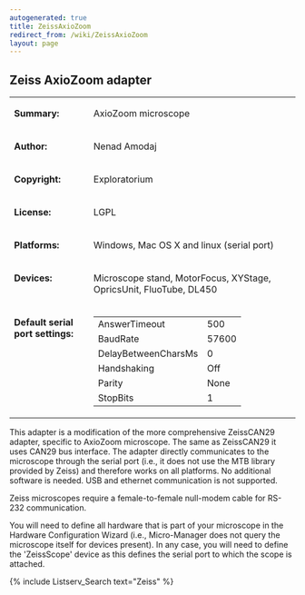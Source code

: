 ```yaml
---
autogenerated: true
title: ZeissAxioZoom
redirect_from: /wiki/ZeissAxioZoom
layout: page
---
```


## Zeiss AxioZoom adapter

<table>
<tr>
<td markdown="1">

**Summary:**

</td>
<td markdown="1" valign="top">

AxioZoom microscope

</td>
</tr>
<tr>
<td markdown="1">

**Author:**

</td>
<td markdown="1">

Nenad Amodaj

</td>
</tr>
<tr>
<td markdown="1">

**Copyright:**

</td>
<td markdown="1">

Exploratorium

</td>
</tr>
<tr>
<td markdown="1">

**License:**

</td>
<td markdown="1">

LGPL

</td>
</tr>
<tr>
<td markdown="1">

**Platforms:**

</td>
<td markdown="1">

Windows, Mac OS X and linux (serial port)

</td>
</tr>
<tr>
<td markdown="1" valign="top">

**Devices:**

</td>
<td markdown="1">

Microscope stand, MotorFocus, XYStage, OpricsUnit, FluoTube, DL450

</td>
</tr>

<td markdown="1" valign=top>

**Default serial port settings:**

</td>
<td markdown="1" valign=top>

|                     |       |
|---------------------|-------|
| AnswerTimeout       | 500   |
| BaudRate            | 57600 |
| DelayBetweenCharsMs | 0     |
| Handshaking         | Off   |
| Parity              | None  |
| StopBits            | 1     |

</td>
</table>
<div markdown="1">
This adapter is a modification of the more comprehensive ZeissCAN29
adapter, specific to AxioZoom microscope. The same as ZeissCAN29 it uses
CAN29 bus interface. The adapter directly communicates to the microscope
through the serial port (i.e., it does not use the MTB library provided
by Zeiss) and therefore works on all platforms. No additional software
is needed. USB and ethernet communication is not supported.

Zeiss microscopes require a female-to-female null-modem cable for RS-232
communication.

You will need to define all hardware that is part of your microscope in
the Hardware Configuration Wizard (i.e., Micro-Manager does not query
the microscope itself for devices present). In any case, you will need
to define the 'ZeissScope' device as this defines the serial port to
which the scope is attached.

{% include Listserv_Search text="Zeiss" %}
</div>
